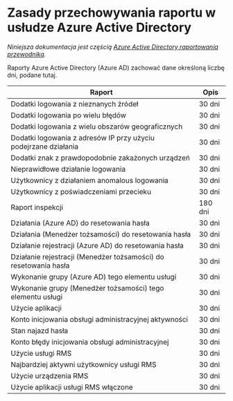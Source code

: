 <properties
    pageTitle="Zasady przechowywania raportu w usłudze Azure Active Directory | Microsoft Azure"
    description="Zasady przechowywania danych raportu w usłudze Active Directory platformy Azure"
    services="active-directory"
    documentationCenter=""
    authors="dhanyahk"
    manager="femila"
    editor=""/>

<tags
    ms.service="active-directory"
    ms.devlang="na"
    ms.topic="article"
    ms.tgt_pltfrm="na"
    ms.workload="identity"
    ms.date="03/07/2016"
    ms.author="dhanyahk"/>

# <a name="azure-active-directory-report-retention-policies"></a>Zasady przechowywania raportu w usłudze Azure Active Directory

*Niniejsza dokumentacja jest częścią [Azure Active Directory raportowania przewodnika](active-directory-reporting-guide.md).*

Raporty Azure Active Directory (Azure AD) zachować dane określoną liczbę dni, podane tutaj.

Raport                                                  | Opis
------------------------------------------------------- | -----------
Dodatki logowania z nieznanych źródeł                           | 30 dni
Dodatki logowania po wielu błędów                        | 30 dni
Dodatki logowania z wielu obszarów geograficznych                      | 30 dni
Dodatki logowania z adresów IP przy użyciu podejrzane działania     | 30 dni
Dodatki znak z prawdopodobnie zakażonych urządzeń                 | 30 dni
Nieprawidłowe działanie logowania                              | 30 dni
Użytkownicy z działaniem anomalous logowania                   | 30 dni
Użytkownicy z poświadczeniami przecieku                           | 30 dni
Raport inspekcji                                            | 180 dni
Działania (Azure AD) do resetowania hasła                      | 30 dni
Działania (Menedżer tożsamości) do resetowania hasła              | 30 dni
Działanie rejestracji (Azure AD) do resetowania hasła         | 30 dni
Działanie rejestracji (Menedżer tożsamości) do resetowania hasła | 30 dni
Wykonanie grupy (Azure AD) tego elementu usługi                 | 30 dni
Wykonanie grupy (Menedżer tożsamości) tego elementu usługi         | 30 dni
Użycie aplikacji                                       | 30 dni
Konto inicjowania obsługi administracyjnej aktywności                           | 30 dni
Stan najazd hasła                                | 30 dni
Konto błędy inicjowania obsługi administracyjnej                             | 30 dni
Użycie usługi RMS                                               | 30 dni
Najbardziej aktywni użytkownicy usługi RMS                                   | 30 dni
Użycie urządzenia RMS                                        | 30 dni
Użycie aplikacji usługi RMS włączone                           | 30 dni
